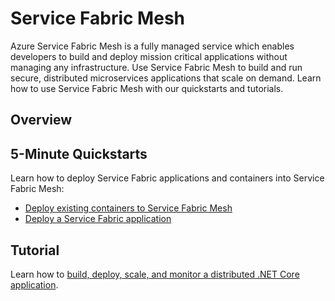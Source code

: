 # Service Fabric Mesh
Azure Service Fabric Mesh is a fully managed service which enables developers to build and deploy mission critical applications without managing any infrastructure.  Use Service Fabric Mesh to build and run secure, distributed microservices applications that scale on demand. Learn how to use Service Fabric Mesh with our quickstarts and tutorials.

## Overview

## 5-Minute Quickstarts
Learn how to deploy Service Fabric applications and containers into Service Fabric Mesh:
- [Deploy existing containers to Service Fabric Mesh](service-fabric-mesh-quickstart-deploy-container.md)
- [Deploy a Service Fabric application](service-fabric-mesh-quickstart-dotnet-core.md)

## Tutorial
Learn how to [build, deploy, scale, and monitor a distributed .NET Core application](service-fabric-mesh-tutorial-deploy-dotnetcore.md).
